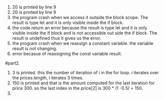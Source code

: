 1. 20 is printed by line 9
2. 20 is printed by line 9
3. the program crash when we access it outside the block scope. The result is type let and it is only visible inside the if block. 
4. the code return an error because the result is type let and it is only visible inside the if block and is not accessible out side the if block. The result is undefined thus it gives us the error.
5. the program crash when we reassign a constant variable. the variable result is not changing.
6. error becasue of reassigning the const variable result.
   
#part2.

1. 3 is printed. this the number of iteration of i in the for loop. i iterates over the prices.length, i iterates 3 times.
2. 150 is printed and that is the amount computed for the last iteration for price 300. so the last index in the price[2] is 300 * (1 -0.5) = 150. 
3. 
